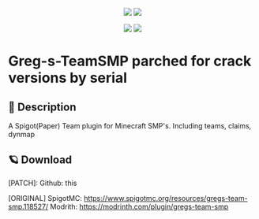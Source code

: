 <p align="center"> 
  <img src="https://img.shields.io/badge/Version-1.0-blue?style=for-the-badge">
  <img src="https://img.shields.io/badge/License-MIT-green?style=for-the-badge">
</p>

<p align="center">
  <img src="https://img.shields.io/badge/Author-Chifouuu-blue?style=flat-square">
  <img src="https://img.shields.io/badge/Written%20In-Java-orange?style=flat-square">
</p>

# Greg-s-TeamSMP parched for crack versions by serial

## 📜 Description
A Spigot(Paper) Team plugin for Minecraft SMP's. Including teams, claims, dynmap

## 🪐 Download
[PATCH]:
Github: this

[ORIGINAL]
SpigotMC: https://www.spigotmc.org/resources/gregs-team-smp.118527/
Modrith: https://modrinth.com/plugin/gregs-team-smp
